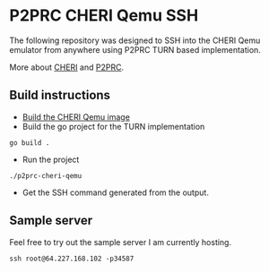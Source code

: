 # P2PRC CHERI Qemu SSH 
The following repository was designed to SSH into 
the CHERI Qemu emulator from anywhere using 
P2PRC TURN based implementation. 

More about [CHERI](https://www.cl.cam.ac.uk/research/security/ctsrd/cheri/) and [P2PRC](https://github.com/Akilan1999/p2p-rendering-computation).

## Build instructions
- [Build the CHERI Qemu image](https://github.com/CTSRD-CHERI/cheribuild)
- Build the go project for the TURN implementation  
```
go build .
```
- Run the project
```
./p2prc-cheri-qemu
```
- Get the SSH command generated from the output.

## Sample server 
Feel free to try out the sample server I am currently hosting. 
```
ssh root@64.227.168.102 -p34587
```
